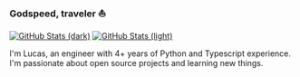 ### Godspeed, traveler ⛵

[![GitHub Stats (dark)](https://github-readme-stats.vercel.app/api?username=lucasconnellm&theme=dracula&show_icons=true&include_all_commits=true#gh-dark-mode-only)](https://github.com/anuraghazra/github-readme-stats#gh-dark-mode-only)
[![GitHub Stats (light)](https://github-readme-stats.vercel.app/api?username=lucasconnellm&theme=default&show_icons=true&include_all_commits=true#gh-light-mode-only)](https://github.com/anuraghazra/github-readme-stats#gh-light-mode-only)

I'm Lucas, an engineer with 4+ years of Python and Typescript experience. I'm passionate about open source projects and learning new things.
